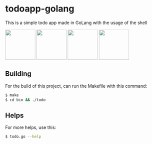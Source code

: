 # todoapp-golang


This is a simple todo app made in GoLang with the usage of the shell

<p align="left">
<img src="https://devicon.dev/devicon.git/icons/go/go-original.svg" width="96" height="96" />
<img src="https://devicon.dev/devicon.git/icons/ubuntu/ubuntu-plain-wordmark.svg" width="96" height="96" />
<img src="https://devicon.dev/devicon.git/icons/debian/debian-plain-wordmark.svg" width="96" height="96" />
<img src="https://img.icons8.com/plasticine/100/000000/bash.png" widht="96" height="96" />

## Building
For the build of this project, can run the Makefile with this command:
```bash
$ make
$ cd bin && ./todo
```

## Helps
For more helps, use this:
```bash
$ todo.go --help
```
